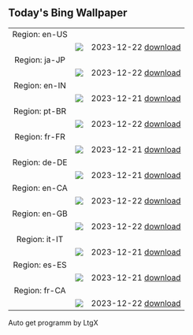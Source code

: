 ## Today's Bing Wallpaper
|      |      |      |
| :----: | :----: | :----: |
|Region: en-US
||![](https://www.bing.com/th?id=OHR.BavarianSolstice_EN-US9111666986_UHD.jpg&pid=hp&w=1152&h=648&rs=1&c=4)|2023-12-22 [download](https://www.bing.com/th?id=OHR.BavarianSolstice_EN-US9111666986_UHD.jpg)|
|Region: ja-JP
||![](https://www.bing.com/th?id=OHR.Wintersolstice2023_JA-JP9488437005_UHD.jpg&pid=hp&w=1152&h=648&rs=1&c=4)|2023-12-22 [download](https://www.bing.com/th?id=OHR.Wintersolstice2023_JA-JP9488437005_UHD.jpg)|
|Region: en-IN
||![](https://www.bing.com/th?id=OHR.LjubljanaLights_EN-IN3699052507_UHD.jpg&pid=hp&w=1152&h=648&rs=1&c=4)|2023-12-21 [download](https://www.bing.com/th?id=OHR.LjubljanaLights_EN-IN3699052507_UHD.jpg)|
|Region: pt-BR
||![](https://www.bing.com/th?id=OHR.LjubljanaLights_PT-BR8015309848_UHD.jpg&pid=hp&w=1152&h=648&rs=1&c=4)|2023-12-22 [download](https://www.bing.com/th?id=OHR.LjubljanaLights_PT-BR8015309848_UHD.jpg)|
|Region: fr-FR
||![](https://www.bing.com/th?id=OHR.LjubljanaLights_FR-FR3780217998_UHD.jpg&pid=hp&w=1152&h=648&rs=1&c=4)|2023-12-21 [download](https://www.bing.com/th?id=OHR.LjubljanaLights_FR-FR3780217998_UHD.jpg)|
|Region: de-DE
||![](https://www.bing.com/th?id=OHR.LjubljanaLights_DE-DE1296563106_UHD.jpg&pid=hp&w=1152&h=648&rs=1&c=4)|2023-12-21 [download](https://www.bing.com/th?id=OHR.LjubljanaLights_DE-DE1296563106_UHD.jpg)|
|Region: en-CA
||![](https://www.bing.com/th?id=OHR.CastleriggStoneCircleUK_EN-CA9940011631_UHD.jpg&pid=hp&w=1152&h=648&rs=1&c=4)|2023-12-22 [download](https://www.bing.com/th?id=OHR.CastleriggStoneCircleUK_EN-CA9940011631_UHD.jpg)|
|Region: en-GB
||![](https://www.bing.com/th?id=OHR.LjubljanaLights_EN-GB6756234199_UHD.jpg&pid=hp&w=1152&h=648&rs=1&c=4)|2023-12-22 [download](https://www.bing.com/th?id=OHR.LjubljanaLights_EN-GB6756234199_UHD.jpg)|
|Region: it-IT
||![](https://www.bing.com/th?id=OHR.LjubljanaLights_IT-IT1809782695_UHD.jpg&pid=hp&w=1152&h=648&rs=1&c=4)|2023-12-21 [download](https://www.bing.com/th?id=OHR.LjubljanaLights_IT-IT1809782695_UHD.jpg)|
|Region: es-ES
||![](https://www.bing.com/th?id=OHR.LjubljanaLights_ES-ES3058445591_UHD.jpg&pid=hp&w=1152&h=648&rs=1&c=4)|2023-12-21 [download](https://www.bing.com/th?id=OHR.LjubljanaLights_ES-ES3058445591_UHD.jpg)|
|Region: fr-CA
||![](https://www.bing.com/th?id=OHR.CastleriggStoneCircleUK_FR-CA7510703426_UHD.jpg&pid=hp&w=1152&h=648&rs=1&c=4)|2023-12-22 [download](https://www.bing.com/th?id=OHR.CastleriggStoneCircleUK_FR-CA7510703426_UHD.jpg)|

Auto get programm by LtgX
